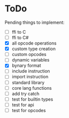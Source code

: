 ﻿# ToDo

Pending things to implement:
- [ ] ffi to C
- [ ] ffi to C#
- [x] all opcode operations
- [x] custom type creation
- [ ] custom opcodes
- [ ] dynamic variables
- [x] bynary format
- [ ] include instruction
- [ ] import instruction
- [ ] standard library
- [ ] core lang functions
- [ ] add try catch
- [ ] test for builtin types
- [ ] test for api
- [ ] test for opcodes